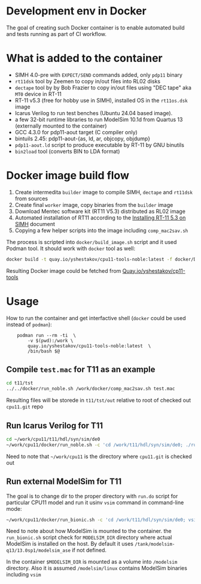 # Development env in Docker
The goal of creating such Docker container is to enable automated build and
tests running as part of CI workflow.

# What is added to the container

* SIMH 4.0-pre with `EXPECT/SEND` commands added, only `pdp11` binary
* `rt11dsk` tool by Zeemen to copy in/out files into RL02 disks
* `dectape` tool by by Bob Frazier to copy in/out files using "DEC tape" aka `MT0` device in RT-11
* RT-11 v5.3 (free for hobby use in SIMH), installed OS in the `rt11os.dsk` image
* Icarus Verilog to run test benches (Ubuntu 24.04 based image).
* a few 32-bit runtime libraries to run ModelSim 10.1d from Quartus 13 (externally mounted to the container)
* GCC 4.3.0 for pdp11-aout target (C compiler only)
* bintuils 2.45: pdp11-aout-{as, ld, ar, objcopy, objdump}
* `pdp11-aout.ld` script to produce executable by RT-11 by GNU binutils
* `bin2load` tool (converts BIN to LDA format)

# Docker image build flow

1. Create intermedita `builder` image to compile SIMH, `dectape` and `rt11dsk` from sources
2. Create final `worker` image, copy binaries from the `builder` image
3. Download Mentec software kit (RT11 V5.3) distributed as RL02 image
4. Automated installation of RT11 according to the
   [Installing RT-11 5.3 on SIMH](https://gunkies.org/wiki/Installing_RT-11_5.3_on_SIMH) document
5. Copying a few helper scripts into the image including `comp_mac2sav.sh`

The process is scripted into `docker/build_image.sh` script and it used Podman tool.
It should work with `docker` tool as well:

```sh
docker build -t quay.io/yshestakov/cpu11-tools-noble:latest -f docker/Dockerfile.ubuntu-noble ./ 
```

Resulting Docker image could be fetched from 
[Quay.io/yshestakov/cp11-tools](https://quay.io/repository/yshestakov/cpu11-tools?tab=tags&tag=latest)

# Usage

How to run the container and get interfactive shell (`docker` could be used instead of `podman`):

```
    podman run --rm -ti  \
        -v $(pwd):/work \
        quay.io/yshestakov/cpu11-tools-noble:latest  \
        /bin/bash $@
```


## Compile `test.mac` for T11 as an example


```sh
cd t11/tst
../../docker/run_noble.sh /work/docker/comp_mac2sav.sh test.mac
```

Resulting files will be storede in `t11/tst/out` relative to root of checked out `cpu11.git` repo

## Run Icarus Verilog for T11

```sh
cd ~/work/cpu11/t11/hdl/syn/sim/de0
~/work/cpu11/docker/run_noble.sh -c 'cd /work/t11/hdl/syn/sim/de0; ./run_iverilog.sh'
```

Need to note that `~/work/cpu11` is the directory where `cpu11.git` is checked out


## Run external ModelSim for T11

The goal is to change dir to the proper directory with `run.do` script for particular CPU11 model
and run it usinv `vsim` command in command-line mode:

```sh
~/work/cpu11/docker/run_bionic.sh -c 'cd /work/t11/hdl/syn/sim/de0; vsim -c -onfinish exit -do "run.do" < /dev/null'
```

Need to note about how ModelSim is mounted to the container.
the `run_bionic.sh` script check for `MODELSIM_DIR` directory where actual ModelSim is installed on the host.
By default it uses `/tank/modelsim-q13/13.0sp1/modelsim_ase` if not defined.

In the container `$MODELSIM_DIR` is mounted as a volume into `/modelsim` directory.
Also it is assumed `/modelsim/linux` contains ModelSim binaries including `vsim`

